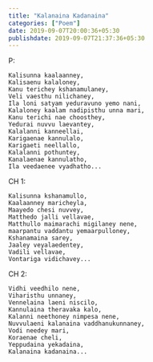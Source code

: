```yaml
---
title: "Kalanaina Kadanaina"
categories: ["Poem"]
date: 2019-09-07T20:00:36+05:30
publishdate: 2019-09-07T21:37:36+05:30
---
```

P:

    Kalisunna kaalaanney,
    Kalisaenu kalaloney,
    Kanu terichey kshanamulaney,
    Veli vaesthu nilichaney,
    Ila loni satyam yeduravuno yemo nani,
    Kalaloney kaalam nadipisthu unna mari,
    Kanu terichi nae choosthey,
    Yedurai nuvvu laevantey,
    Kalalanni kanneellai,
    Karigaenae kannulalo,
    Karigaeti neellallo,
    Kalalanni pothuntey,
    Kanalaenae kannulatho,
    Ila veedaenee vyadhatho...

CH 1:

    Kalisunna kshanamullo,
    Kaalaanney maricheyla,
    Maayedo chesi nuvvey,
    Matthedo jalli vellavae,
    Matthullo maimarachi migilaney nene,
    maarpantu vaddantu yemaarpulloney,
    Kshanamaina sarey,
    Jaaley veyalaedentey,
    Vadili vellavae,
    Vontariga vidichavey...

CH 2:

    Vidhi veedhilo nene,
    Viharisthu unnaney,
    Vennelaina laeni niscilo,
    Kannulaina theravaka kalo,
    Kalanni neethoney nimpesa nene,
    Nuvvulaeni kalanaina vaddhanukunnaney,
    Vodi needey mari,
    Koraenae cheli,
    Yeppudaina yekadaina,
    Kalanaina kadanaina...
